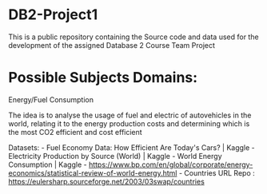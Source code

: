 # DB2-Project1

This is a public repository containing the Source code and data used for the development 
of the assigned Database 2 Course Team Project

# Possible Subjects Domains:

Energy/Fuel Consumption

The idea is to analyse the usage of fuel and electric of autovehicles in the world, relating it to the energy production costs and determining which is the most CO2 efficient and cost efficient

Datasets:
	- Fuel Economy Data: How Efficient Are Today's Cars? | Kaggle
	- Electricity Production by Source (World) | Kaggle
	- World Energy Consumption | Kaggle
    - https://www.bp.com/en/global/corporate/energy-economics/statistical-review-of-world-energy.html
	- Countries URL Repo : https://eulersharp.sourceforge.net/2003/03swap/countries
